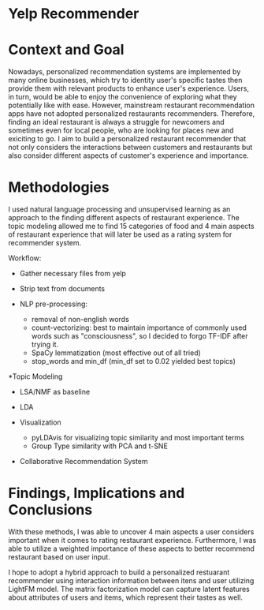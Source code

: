 # Yelp Recommender

# Context and Goal
Nowadays, personalized recommendation systems are implemented by many online businesses, which try to identity user's specific tastes then provide them with relevant products to enhance user's experience. Users, in turn, would be able to enjoy the convenience of exploring what they potentially like with ease. However, mainstream restaurant recommendation apps have not adopted personalized restaurants recommenders. Therefore, finding an ideal restaurant is always a struggle for newcomers and sometimes even for local people, who are looking for places new and exiciting to go. I aim to build a personalized restaurant recommender that not only considers the interactions between customers and restaurants but also consider different aspects of customer's experience and importance. 

# Methodologies

I used natural language processing and unsupervised learning as an approach to the finding different aspects of restaurant experience. The topic modeling allowed me to find 15 categories of food and 4 main aspects of restaurant experience that will later be used as a rating system for recommender system. 

Workflow:

* Gather necessary files from yelp

* Strip text from documents

* NLP pre-processing:
  * removal of non-english words
  * count-vectorizing: best to maintain importance of commonly used words such as "consciousness", so I decided to forgo TF-IDF after trying it.
  * SpaCy lemmatization (most effective out of all tried)
  * stop_words and min_df (min_df set to 0.02 yielded best topics)
  
*Topic Modeling
  * LSA/NMF as baseline
  * LDA
  
* Visualization
  * pyLDAvis for visualizing topic similarity and most important terms
  * Group Type similarity with PCA and t-SNE

* Collaborative Recommendation System

# Findings, Implications and Conclusions
With these methods, I was able to uncover 4 main aspects a user considers important when it comes to rating restaurant experience. Furthermore, I was able to utilize a weighted importance of these aspects to better recommend restaurant based on user input. 

I hope to adopt a hybrid approach to build a personalized restuarant recommender using interaction information between itens and user utilizing LightFM model. The matrix factorization model can capture latent features about attributes of users and items, which represent their tastes as well. 

